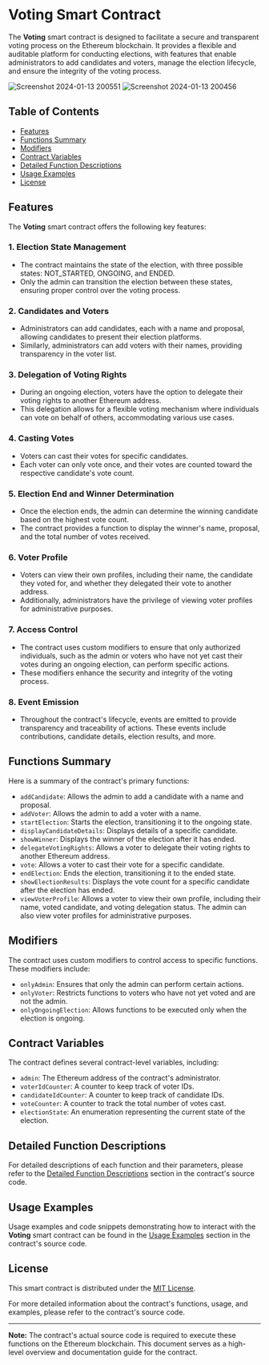 # Voting Smart Contract

The **Voting** smart contract is designed to facilitate a secure and transparent voting process on the Ethereum blockchain. It provides a flexible and auditable platform for conducting elections, with features that enable administrators to add candidates and voters, manage the election lifecycle, and ensure the integrity of the voting process.

![Screenshot 2024-01-13 200551](https://github.com/Danishlynx/Supra_Oracles_Programming_Interview/assets/69537135/bbdcf558-45ed-49f6-8158-57b196e93c03)
![Screenshot 2024-01-13 200456](https://github.com/Danishlynx/Supra_Oracles_Programming_Interview/assets/69537135/2894f745-6225-4a75-aae1-674191ade7ec)


## Table of Contents

- [Features](#features)
- [Functions Summary](#functions-summary)
- [Modifiers](#modifiers)
- [Contract Variables](#contract-variables)
- [Detailed Function Descriptions](#detailed-function-descriptions)
- [Usage Examples](#usage-examples)
- [License](#license)

## Features

The **Voting** smart contract offers the following key features:

### 1. Election State Management

- The contract maintains the state of the election, with three possible states: NOT_STARTED, ONGOING, and ENDED.
- Only the admin can transition the election between these states, ensuring proper control over the voting process.

### 2. Candidates and Voters

- Administrators can add candidates, each with a name and proposal, allowing candidates to present their election platforms.
- Similarly, administrators can add voters with their names, providing transparency in the voter list.

### 3. Delegation of Voting Rights

- During an ongoing election, voters have the option to delegate their voting rights to another Ethereum address.
- This delegation allows for a flexible voting mechanism where individuals can vote on behalf of others, accommodating various use cases.

### 4. Casting Votes

- Voters can cast their votes for specific candidates.
- Each voter can only vote once, and their votes are counted toward the respective candidate's vote count.

### 5. Election End and Winner Determination

- Once the election ends, the admin can determine the winning candidate based on the highest vote count.
- The contract provides a function to display the winner's name, proposal, and the total number of votes received.

### 6. Voter Profile

- Voters can view their own profiles, including their name, the candidate they voted for, and whether they delegated their vote to another address.
- Additionally, administrators have the privilege of viewing voter profiles for administrative purposes.

### 7. Access Control

- The contract uses custom modifiers to ensure that only authorized individuals, such as the admin or voters who have not yet cast their votes during an ongoing election, can perform specific actions.
- These modifiers enhance the security and integrity of the voting process.

### 8. Event Emission

- Throughout the contract's lifecycle, events are emitted to provide transparency and traceability of actions. These events include contributions, candidate details, election results, and more.

## Functions Summary

Here is a summary of the contract's primary functions:

- `addCandidate`: Allows the admin to add a candidate with a name and proposal.
- `addVoter`: Allows the admin to add a voter with a name.
- `startElection`: Starts the election, transitioning it to the ongoing state.
- `displayCandidateDetails`: Displays details of a specific candidate.
- `showWinner`: Displays the winner of the election after it has ended.
- `delegateVotingRights`: Allows a voter to delegate their voting rights to another Ethereum address.
- `vote`: Allows a voter to cast their vote for a specific candidate.
- `endElection`: Ends the election, transitioning it to the ended state.
- `showElectionResults`: Displays the vote count for a specific candidate after the election has ended.
- `viewVoterProfile`: Allows a voter to view their own profile, including their name, voted candidate, and voting delegation status. The admin can also view voter profiles for administrative purposes.

## Modifiers

The contract uses custom modifiers to control access to specific functions. These modifiers include:

- `onlyAdmin`: Ensures that only the admin can perform certain actions.
- `onlyVoter`: Restricts functions to voters who have not yet voted and are not the admin.
- `onlyOngoingElection`: Allows functions to be executed only when the election is ongoing.

## Contract Variables

The contract defines several contract-level variables, including:

- `admin`: The Ethereum address of the contract's administrator.
- `voterIdCounter`: A counter to keep track of voter IDs.
- `candidateIdCounter`: A counter to keep track of candidate IDs.
- `voteCounter`: A counter to track the total number of votes cast.
- `electionState`: An enumeration representing the current state of the election.

## Detailed Function Descriptions

For detailed descriptions of each function and their parameters, please refer to the [Detailed Function Descriptions](#detailed-function-descriptions) section in the contract's source code.

## Usage Examples

Usage examples and code snippets demonstrating how to interact with the **Voting** smart contract can be found in the [Usage Examples](#usage-examples) section in the contract's source code.

## License

This smart contract is distributed under the [MIT License](LICENSE).

For more detailed information about the contract's functions, usage, and examples, please refer to the contract's source code.

---
**Note:** The contract's actual source code is required to execute these functions on the Ethereum blockchain. This document serves as a high-level overview and documentation guide for the contract.
